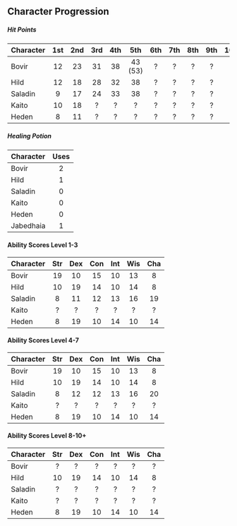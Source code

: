 ## Character Progression

##### Hit Points
| Character | 1st | 2nd | 3rd | 4th | 5th     | 6th | 7th | 8th | 9th | 10th |
|:----------|:---:|:---:|:---:|:---:|:-------:|:---:|:---:|:---:|:---:|:----:|
| Bovir     | 12  | 23  | 31  | 38  | 43 (53) | ?   | ?   | ?   | ?   | ?    |
| Hild      | 12  | 18  | 28  | 32  | 38      | ?   | ?   | ?   | ?   | ?    |
| Saladin   | 9   | 17  | 24  | 33  | 38      | ?   | ?   | ?   | ?   | ?    |
| Kaito     | 10  | 18  | ?   | ?   | ?       | ?   | ?   | ?   | ?   | ?    |
| Heden     | 8   | 11  | ?   | ?   | ?       | ?   | ?   | ?   | ?   | ?    |


##### Healing Potion
| Character | Uses |
|:----------|:----:|
| Bovir     | 2  |
| Hild      | 1  |
| Saladin   | 0  |
| Kaito     | 0  |
| Heden     | 0  |
| Jabedhaia | 1  |


#### Ability Scores Level 1-3
| Character | Str | Dex | Con | Int | Wis | Cha |
|:----------|:---:|:---:|:---:|:---:|:---:|:---:|
| Bovir     | 19  | 10  | 15  | 10  | 13  | 8   |
| Hild      | 10  | 19  | 14  | 10  | 14  | 8   |
| Saladin   | 8   | 11  | 12  | 13  | 16  | 19  |
| Kaito     | ?   | ?   | ?   | ?   | ?   | ?   |
| Heden     | 8   | 19  | 10  | 14  | 10  | 14  |


#### Ability Scores Level 4-7
| Character | Str | Dex | Con | Int | Wis | Cha |
|:----------|:---:|:---:|:---:|:---:|:---:|:---:|
| Bovir     | 19  | 10  | 15  | 10  | 13  | 8   |
| Hild      | 10  | 19  | 14  | 10  | 14  | 8   |
| Saladin   | 8   | 12  | 12  | 13  | 16  | 20  |
| Kaito     | ?   | ?   | ?   | ?   | ?   | ?   |
| Heden     | 8   | 19  | 10  | 14  | 10  | 14  |


#### Ability Scores Level 8-10+
| Character | Str | Dex | Con | Int | Wis | Cha |
|:----------|:---:|:---:|:---:|:---:|:---:|:---:|
| Bovir     | ?   | ?   | ?   | ?   | ?   | ?   |
| Hild      | 10  | 19  | 14  | 10  | 14  | 8   |
| Saladin   | ?   | ?   | ?   | ?   | ?   | ?   |
| Kaito     | ?   | ?   | ?   | ?   | ?   | ?   |
| Heden     | 8   | 19  | 10  | 14  | 10  | 14  |